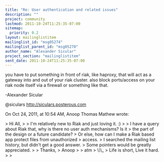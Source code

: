 ```yaml
---
title: "Re: User authentication and related issues"
description: ""
project: community
lastmod: 2011-10-24T11:25:35-07:00
sitemap:
  priority: 0.2
layout: mailinglistitem
mailinglist_id: "msg05274"
mailinglist_parent_id: "msg05270"
author_name: "Alexander Sicular"
project_section: "mailinglistitem"
sent_date: 2011-10-24T11:25:35-07:00
---
```



you have to put something in front of riak, like haproxy, that will act as a 
gateway into and out of your riak cluster. also block ports/access on your riak 
node itself via a firewall or something like that.

-Alexander Sicular

@siculars
http://siculars.posterous.com

On Oct 24, 2011, at 10:54 AM, Anoop Thomas Mathew wrote:

&gt; Hi All,
&gt; 
&gt; I'm relatively new to Riak and just loving it. :)
&gt; 
&gt; I have a query about Riak that, why is there no user auth mechanisms? Is it 
&gt; the part of the design or a future candidate?
&gt; Or else, how can I make a Riak based app protect files from unauthorized 
&gt; access.
&gt; I searched the mailing list history, but didn't get a good answer.
&gt; Some pointers would be greatly appreciated.
&gt; 
&gt; Thanks,
&gt; Anoop
&gt; 
&gt; atm
&gt; \\_\\_\\_
&gt; Life is short, Live it hard.
&gt; 
&gt; 

